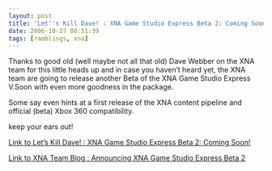 ```yaml
---
layout: post
title: 'Let''s Kill Dave! : XNA Game Studio Express Beta 2: Coming Soon!'
date: 2006-10-27 08:51:39
tags: [ramblings, xna]
---
```


Thanks to  good old (well maybe not all that old) Dave Webber on the XNA team for this little heads up and in case you haven’t heard yet, the XNA team are going to release another Beta of the XNA Game Studio Express V.Soon with even more goodness in the package.

Some say even hints at a first release of the XNA content pipeline and official (beta) Xbox 360 compatibility.

 

keep your ears out!

[Link to Let’s Kill Dave! : XNA Game Studio Express Beta 2: Coming Soon!](http://letskilldave.com/archive/2006/10/24/XNA-Game-Studio-Express-Beta-2_3A00_-Coming-Soon_2100_)

[Link to XNA Team Blog : Announcing XNA Game Studio Express Beta 2](http://blogs.msdn.com/xna/archive/2006/10/23/announcing-xna-game-studio-express-beta-2)

